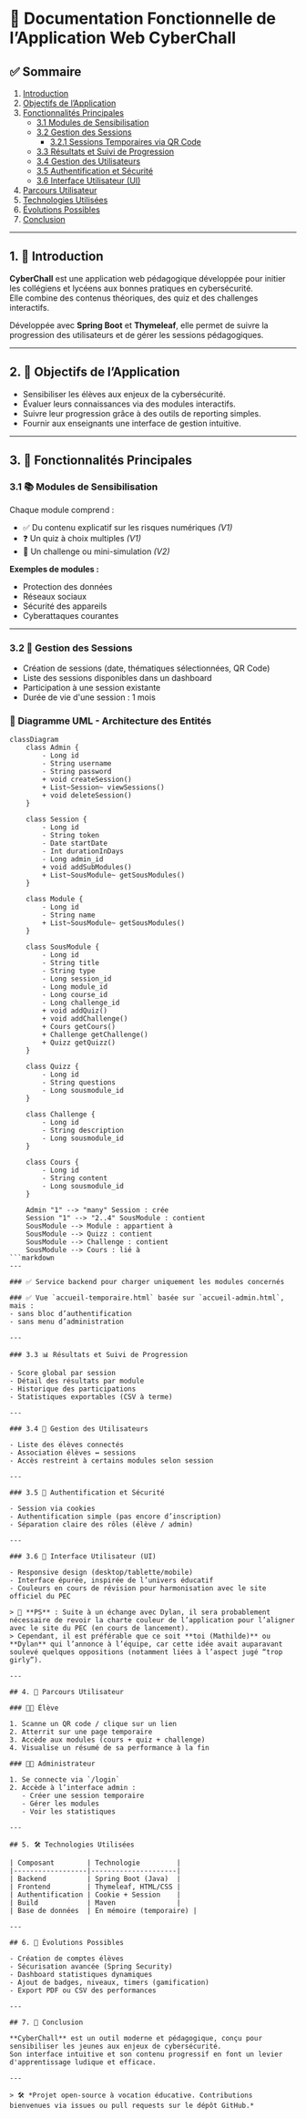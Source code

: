 # 📄 Documentation Fonctionnelle de l’Application Web **CyberChall**

## ✅ Sommaire

1. [Introduction](#1-🎯-introduction)  
2. [Objectifs de l’Application](#2-🎯-objectifs-de-lapplication)  
3. [Fonctionnalités Principales](#3-🧩-fonctionnalités-principales)  
   - [3.1 Modules de Sensibilisation](#31-📚-modules-de-sensibilisation)  
   - [3.2 Gestion des Sessions](#32-🧭-gestion-des-sessions)  
     - [3.2.1 Sessions Temporaires via QR Code](#321-sessions-temporaires-via-qr-code)  
   - [3.3 Résultats et Suivi de Progression](#33-📊-résultats-et-suivi-de-progression)  
   - [3.4 Gestion des Utilisateurs](#34-👥-gestion-des-utilisateurs)  
   - [3.5 Authentification et Sécurité](#35-🔐-authentification-et-sécurité)  
   - [3.6 Interface Utilisateur (UI)](#36-🎨-interface-utilisateur-ui)  
4. [Parcours Utilisateur](#4-👣-parcours-utilisateur)  
5. [Technologies Utilisées](#5-🛠-technologies-utilisées)  
6. [Évolutions Possibles](#6-🚀-évolutions-possibles)  
7. [Conclusion](#7-🧩-conclusion)

---

## 1. 🎯 Introduction

**CyberChall** est une application web pédagogique développée pour initier les collégiens et lycéens aux bonnes pratiques en cybersécurité.  
Elle combine des contenus théoriques, des quiz et des challenges interactifs.

Développée avec **Spring Boot** et **Thymeleaf**, elle permet de suivre la progression des utilisateurs et de gérer les sessions pédagogiques.

---

## 2. 🎯 Objectifs de l’Application

- Sensibiliser les élèves aux enjeux de la cybersécurité.  
- Évaluer leurs connaissances via des modules interactifs.  
- Suivre leur progression grâce à des outils de reporting simples.  
- Fournir aux enseignants une interface de gestion intuitive.  

---

## 3. 🧩 Fonctionnalités Principales

### 3.1 📚 Modules de Sensibilisation

Chaque module comprend :  
- ✅ Du contenu explicatif sur les risques numériques *(V1)*  
- ❓ Un quiz à choix multiples *(V1)*  
- 🔐 Un challenge ou mini-simulation *(V2)*  

**Exemples de modules :**
- Protection des données  
- Réseaux sociaux  
- Sécurité des appareils  
- Cyberattaques courantes  

---

### 3.2 🧭 Gestion des Sessions

- Création de sessions (date, thématiques sélectionnées, QR Code)  
- Liste des sessions disponibles dans un dashboard  
- Participation à une session existante  
- Durée de vie d'une session : 1 mois  

### 🔧 Diagramme UML - Architecture des Entités

```mermaid
classDiagram
    class Admin {
        - Long id
        - String username
        - String password
        + void createSession()
        + List~Session~ viewSessions()
        + void deleteSession()
    }

    class Session {
        - Long id
        - String token
        - Date startDate
        - Int durationInDays
        - Long admin_id
        + void addSubModules()
        + List~SousModule~ getSousModules()
    }

    class Module {
        - Long id
        - String name
        + List~SousModule~ getSousModules()
    }

    class SousModule {
        - Long id
        - String title
        - String type
        - Long session_id
        - Long module_id
        - Long course_id
        - Long challenge_id
        + void addQuiz()
        + void addChallenge()
        + Cours getCours()
        + Challenge getChallenge()
        + Quizz getQuizz()
    }

    class Quizz {
        - Long id
        - String questions
        - Long sousmodule_id
    }

    class Challenge {
        - Long id
        - String description
        - Long sousmodule_id
    }

    class Cours {
        - Long id
        - String content
        - Long sousmodule_id
    }

    Admin "1" --> "many" Session : crée  
    Session "1" --> "2..4" SousModule : contient  
    SousModule --> Module : appartient à  
    SousModule --> Quizz : contient  
    SousModule --> Challenge : contient  
    SousModule --> Cours : lié à  
```markdown
---

### ✅ Service backend pour charger uniquement les modules concernés

### ✅ Vue `accueil-temporaire.html` basée sur `accueil-admin.html`, mais :
- sans bloc d’authentification  
- sans menu d’administration  

---

### 3.3 📊 Résultats et Suivi de Progression

- Score global par session  
- Détail des résultats par module  
- Historique des participations  
- Statistiques exportables (CSV à terme)  

---

### 3.4 👥 Gestion des Utilisateurs

- Liste des élèves connectés  
- Association élèves ↔ sessions  
- Accès restreint à certains modules selon session  

---

### 3.5 🔐 Authentification et Sécurité

- Session via cookies  
- Authentification simple (pas encore d’inscription)  
- Séparation claire des rôles (élève / admin)  

---

### 3.6 🎨 Interface Utilisateur (UI)

- Responsive design (desktop/tablette/mobile)  
- Interface épurée, inspirée de l’univers éducatif  
- Couleurs en cours de révision pour harmonisation avec le site officiel du PEC  

> 📝 **PS** : Suite à un échange avec Dylan, il sera probablement nécessaire de revoir la charte couleur de l’application pour l’aligner avec le site du PEC (en cours de lancement).  
> Cependant, il est préférable que ce soit **toi (Mathilde)** ou **Dylan** qui l’annonce à l’équipe, car cette idée avait auparavant soulevé quelques oppositions (notamment liées à l’aspect jugé “trop girly”).

---

## 4. 👣 Parcours Utilisateur

### 👩‍🎓 Élève

1. Scanne un QR code / clique sur un lien  
2. Atterrit sur une page temporaire  
3. Accède aux modules (cours + quiz + challenge)  
4. Visualise un résumé de sa performance à la fin  

### 👨‍🏫 Administrateur

1. Se connecte via `/login`  
2. Accède à l’interface admin :  
   - Créer une session temporaire  
   - Gérer les modules  
   - Voir les statistiques  

---

## 5. 🛠 Technologies Utilisées

| Composant        | Technologie         |
|------------------|---------------------|
| Backend          | Spring Boot (Java)  |
| Frontend         | Thymeleaf, HTML/CSS |
| Authentification | Cookie + Session    |
| Build            | Maven               |
| Base de données  | En mémoire (temporaire) |

---

## 6. 🚀 Évolutions Possibles

- Création de comptes élèves  
- Sécurisation avancée (Spring Security)  
- Dashboard statistiques dynamiques  
- Ajout de badges, niveaux, timers (gamification)  
- Export PDF ou CSV des performances  

---

## 7. 🧩 Conclusion

**CyberChall** est un outil moderne et pédagogique, conçu pour sensibiliser les jeunes aux enjeux de cybersécurité.  
Son interface intuitive et son contenu progressif en font un levier d'apprentissage ludique et efficace.

---

> 🛠 *Projet open-source à vocation éducative. Contributions bienvenues via issues ou pull requests sur le dépôt GitHub.*
